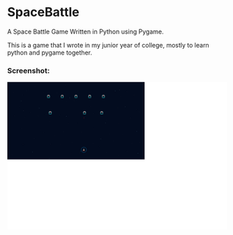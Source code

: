 # SpaceBattle
A Space Battle Game Written in Python using Pygame.

This is a game that I wrote in my junior year of college, mostly to learn python and pygame together.

### Screenshot:
![SpaceBattle Screenshot](https://github.com/dagrooms52/SpaceBattle/blob/master/Screenshots/NewbgBattle.png)
